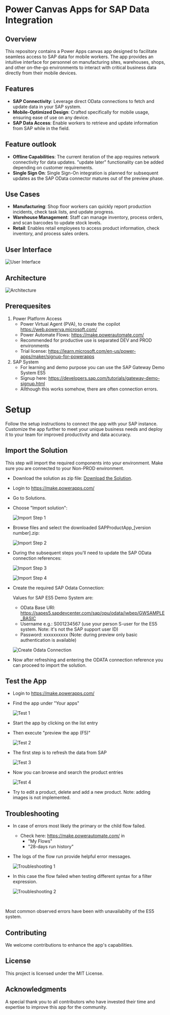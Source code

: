 # Power Canvas Apps for SAP Data Integration

## Overview

This repository contains a Power Apps canvas app designed to facilitate seamless access to SAP data for mobile workers. The app provides an intuitive interface for personnel on manufacturing sites, warehouses, shops, and other on-the-go environments to interact with critical business data directly from their mobile devices. 

## Features

- **SAP Connectivity**: Leverage direct OData connections to fetch and update data in your SAP system.
- **Mobile-Optimized Design**: Crafted specifically for mobile usage, ensuring ease of use on any device.
- **SAP Data Access**: Enable workers to retrieve and update information from SAP while in the field.


## Feature outlook

- **Offline Capabilities**: The current iteration of the app requires network connectivity for data updates. "update later" functionality can be added depending on customer requirements. 
- **Single Sign On**: Single Sign-On integration is planned for subsequent updates as the SAP OData connector matures out of the preview phase. 


## Use Cases

- **Manufacturing**: Shop floor workers can quickly report production incidents, check task lists, and update progress.
- **Warehouse Management**: Staff can manage inventory, process orders, and scan barcodes to update stock levels.
- **Retail**: Enables retail employees to access product information, check inventory, and process sales orders.


## User Interface

![User Interface](images/user_interface.jpg)

## Architecture

![Architecture](images/architecture.jpg)


## Prerequesites

1. Power Platform Access
    - Power Virtual Agent (PVA), to create the copilot https://web.powerva.microsoft.com/
    - Power Automate Flows: https://make.powerautomate.com/
    - Recommended for productive use is separated DEV and PROD environments
    - Trial license: https://learn.microsoft.com/en-us/power-apps/maker/signup-for-powerapps
1. SAP System
    - For learning and demo purpose you can use the SAP Gateway Demo System ES5
    - Signup here: https://developers.sap.com/tutorials/gateway-demo-signup.html
    - Allthough this works somehow, there are often connection errors.


# Setup

Follow the setup instructions to connect the app with your SAP instance. Customize the app further to meet your unique business needs and deploy it to your team for improved productivity and data accuracy.


## Import the Solution

This step will import the required components into your environment. Make sure you are connected to your Non-PROD environment.

- Download the solution as zip file: [Download the Solution](https://github.com/mimergel/SAP_Product_App/raw/main/solution/SAPProductApp_1_0_0_3.zip).

- Login to https://make.powerapps.com/ 
- Go to Solutions.
- Choose "Import solution":

    ![Import Step 1](images/import1.jpg) <br>

- Browse files and select the downloaded SAPProductApp_[version number].zip:

    ![Import Step 2](images/import2.jpg) <br>

- During the subsequent steps you'll need to update the SAP OData connection references:

    ![Import Step 3](images/import3.jpg) <br>

    ![Import Step 4](images/import4.jpg) <br>

- Create the required SAP Odata Connection:

    Values for SAP ES5 Demo System are:
    - OData Base URI: https://sapes5.sapdevcenter.com/sap/opu/odata/iwbep/GWSAMPLE_BASIC
    - Username e.g.: S001234567 (use your person S-user for the ES5 system. Note: it's not the SAP support user ID)
    - Password: xxxxxxxxxx (Note: during preview only basic authentication is available)

    ![Create Odata Connection](images/import5.jpg) <br>

 - Now after refreshing and entering the ODATA connection reference you can proceed to import the solution.


## Test the App

- Login to https://make.powerapps.com/ 
- Find the app under "Your apps"

    ![Test 1](images/test1.jpg) <br>

- Start the app by clicking on the list entry
- Then execute "preview the app (F5)"

    ![Test 2](images/test2.jpg) <br>

- The first step is to refresh the data from SAP

    ![Test 3](images/test3.jpg) <br>

- Now you can browse and search the product entries

    ![Test 4](images/test4.jpg) <br>

- Try to edit a product, delete and add a new product. Note: adding images is not implemented.


## Troubleshooting

- In case of errors most likely the primary or the child flow failed. <br>
    - Check here: https://make.powerautomate.com/ in <br>
        - "My Flows"   <br>
        - "28-days run history"  <br>
- The logs of the flow run provide helpful error messages.  <br>

    ![Troubleshooting 1](images/troubleshooting1.jpg) <br>

- In this case the flow failed when testing different syntax for a filter expression. 

    ![Troubleshooting 2](images/troubleshooting2.jpg) <br>

 <br>

Most common observed errors have been with unavailabilty of the ES5 system.


## Contributing

We welcome contributions to enhance the app's capabilities. 

## License

This project is licensed under the MIT License.

## Acknowledgments

A special thank you to all contributors who have invested their time and expertise to improve this app for the community.



